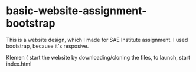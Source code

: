 # basic-website-assignment-bootstrap

This is a website design, which I made for SAE Institute assignment.
I used bootstrap, because it's resposive.

Klemen  ( start the website by downloading/cloning the files, to launch, start index.html
